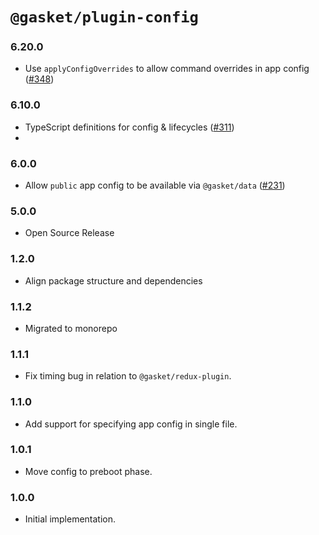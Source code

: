 # `@gasket/plugin-config`

### 6.20.0

- Use `applyConfigOverrides` to allow command overrides in app config ([#348])

### 6.10.0

- TypeScript definitions for config & lifecycles ([#311])
- 
### 6.0.0

- Allow `public` app config to be available via `@gasket/data` ([#231])

### 5.0.0

- Open Source Release

### 1.2.0

- Align package structure and dependencies

### 1.1.2

- Migrated to monorepo

### 1.1.1

- Fix timing bug in relation to `@gasket/redux-plugin`.

### 1.1.0

- Add support for specifying app config in single file.

### 1.0.1

- Move config to preboot phase.

### 1.0.0

- Initial implementation.

<!-- LINKS -->

[#231]: https://github.com/godaddy/gasket/pull/231
[#311]: https://github.com/godaddy/gasket/pull/311
[#348]: https://github.com/godaddy/gasket/pull/348
